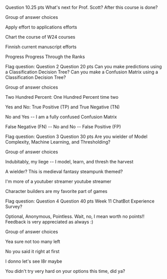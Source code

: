 Question 10.25 pts
What's next for Prof. Scott? After this course is done?

Group of answer choices

Apply effort to applications efforts

Chart the course of W24 courses

Finnish current manuscript efforts

Progress Progress Through the Ranks
 
Flag question: Question 2
Question 20 pts
Can you make predictions using a Classification Decision Tree? Can you make a Confusion Matrix using a Classification Decision Tree?

Group of answer choices

Two Hundred Percent: One Hundred Percent time two

Yes and No: True Positive (TP) and True Negative (TN)

No and Yes -- I am a fully confused Confusion Matrix

False Negative (FN) -- No and No -- False Positive (FP)
 
Flag question: Question 3
Question 30 pts
Are you wielder of Model Complexity, Machine Learning, and Thresholding?

Group of answer choices

Indubitably, my liege -- I model, learn, and thresh the harvest

A wielder? This is medieval fantasy steampunk themed?

I'm more of a youtuber streamer youtube streamer

Character builders are my favorite part of games
 
Flag question: Question 4
Question 40 pts
Week 11 ChatBot Experience Survey?

Optional, Anonymous, Pointless.
Wait, no, I mean worth no points!! 
Feedback is very appreciated as always :)

Group of answer choices

Yea sure not too many left

No you said it right at first

I donno let's see l8r maybe

You didn't try very hard on your options this time, did ya?
